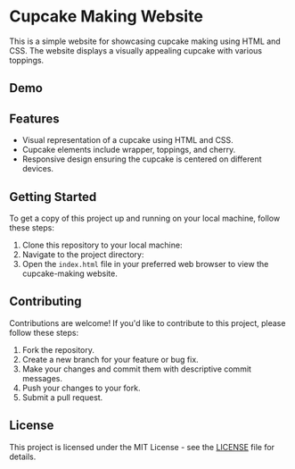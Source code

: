 # Cupcake Making Website

This is a simple website for showcasing cupcake making using HTML and CSS. The website displays a visually appealing cupcake with various toppings.

## Demo


## Features

- Visual representation of a cupcake using HTML and CSS.
- Cupcake elements include wrapper, toppings, and cherry.
- Responsive design ensuring the cupcake is centered on different devices.

## Getting Started

To get a copy of this project up and running on your local machine, follow these steps:

1. Clone this repository to your local machine:
2. Navigate to the project directory:
3. Open the `index.html` file in your preferred web browser to view the cupcake-making website.

## Contributing

Contributions are welcome! If you'd like to contribute to this project, please follow these steps:

1. Fork the repository.
2. Create a new branch for your feature or bug fix.
3. Make your changes and commit them with descriptive commit messages.
4. Push your changes to your fork.
5. Submit a pull request.

## License

This project is licensed under the MIT License - see the [LICENSE](LICENSE) file for details.
